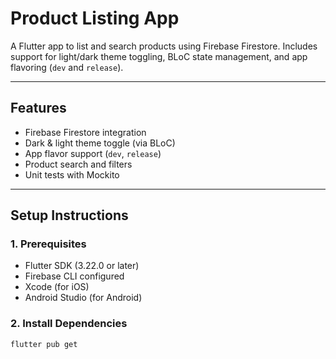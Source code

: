 #  Product Listing App

A Flutter app to list and search products using Firebase Firestore. Includes support for light/dark theme toggling, BLoC state management, and app flavoring (`dev` and `release`).

---

##  Features

-  Firebase Firestore integration
-  Dark & light theme toggle (via BLoC)
-  App flavor support (`dev`, `release`)
-  Product search and filters
-  Unit tests with Mockito

---

##  Setup Instructions

### 1.  Prerequisites

- Flutter SDK (3.22.0 or later)
- Firebase CLI configured
- Xcode (for iOS)
- Android Studio (for Android)

### 2.  Install Dependencies

```bash
flutter pub get

